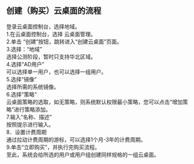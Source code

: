## 创建（购买）云桌面的流程
登录云桌面控制台，选择地域。<br>
1.在云桌面控制台，选择 云桌面管理。<br>
2.单击 “创建”按钮，跳转进入“创建云桌面”页面。<br>
3.选择：“地域”<br>
选择公测阶段，暂时只支持华北区域。<br>
4.选择“AD用户”<br>
可以选择单一用户，也可以选择一组用户。<br>
5.选择“镜像”<br>
选择所需的系统镜像。<br>
6.选择“策略”<br>
云桌面策略的选取，如无策略，则系统默认权限最小策略，您可以点击“增加策略”进行策略添加。<br>
7.输入“名称、描述”<br>
按照提示进行输入。<br>
8．设置计费周期<br>
通过拉动计费周期的游标，可以选择1个月-3年的计费周期。<br>
9.单击“立即购买”，并执行完购买流程。<br>
至此，系统会给所选的用户或用户组创建同样规格的一组云桌面。<br>
